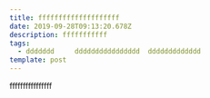 ```yaml
---
title: ffffffffffffffffffff
date: 2019-09-28T09:13:20.678Z
description: fffffffffff
tags:
  - ddddddd     dddddddddddddddd  ddddddddddddd
template: post
---
```

ffffffffffffffff
